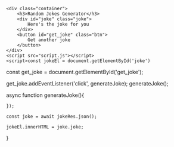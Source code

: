 <!DOCTYPE html>
<html lang="en">


<head>
    <meta charset="UTF-8">
    <meta http-equiv="X-UA-Compatible" content="IE=edge">
    <meta name="viewport" content="width=device-width, initial-scale=1.0">
    <title>Random Joke Generator</title>
    <link rel="stylesheet" href="styles.css">
    <style type="text/css">
    @import url('https://fonts.googleapis.com/css2?family=Poppins:wght@100;300;400;500&display=swap');

*{
     box-sizing: border-box
}

body {
    background-color: #1f1d2b;
    font-family: 'Poppins', Arial, sans-serif;
    display: flex;
    align-items: center;
    justify-content: center;
    height: 100vh;
    margin: 0;
}
.container {
    background-color: #ffd791;
    border-radius: 10px;
    box-shadow: 0 10px 20px rgba(0, 0, 0, 0.1), 0 6px 6px rgba(0,0, 0, 0, 0.1);
    padding: 50px 20px;
    max-width: 100%;
    width: 800px;
    text-align: center;
}
h3 {
  margin: 0;
  letter-spacing: 2px;
  opacity: 0.5;

}
.joke {
    font-size: 30px;
    line-height: 40px;
    margin: 50px auto;
    max-width: 600px;
}

.btn {
  background-color: #660033;
  border: 0;
  border-radius: 10px;
  box-shadow: 0 5px 15px rgba(0, 0, 0, 0.1), 0 6px 6px rgba(0,0, 0, 0, 0.1);
  color: #fff;
  cursor: pointer;
  font-size: 16px;
  padding: 14px 40px;
}

.btn:active{
  transform: scale(0.98);
}

.btn:focus {
  outline: 0;
}
    </style>
</head>
<body>

    <div class="container">
        <h3>Random Jokes Generator</h3>
        <div id="joke" class="joke">
            Here's the joke for you
        </div>
        <button id="get_joke" class="btn">
            Get another joke
        </button>
    </div>
    <script src="script.js"></script>
    <script>const jokeEl = document.getElementById('joke')
const get_joke = document.getElementById('get_joke');

get_joke.addEventListener('click', generateJoke);
generateJoke();

async function generateJoke(){
    
    });

    const joke = await jokeRes.json();

    jokeEl.innerHTML = joke.joke;
}</script>

</body>
</html>
